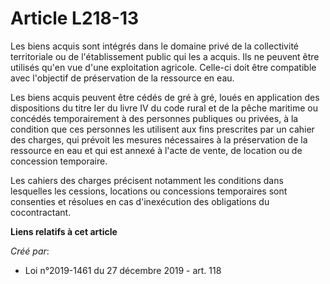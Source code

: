 # Article L218-13

Les biens acquis sont intégrés dans le domaine privé de la collectivité territoriale ou de l'établissement public qui les a
acquis. Ils ne peuvent être utilisés qu'en vue d'une exploitation agricole. Celle-ci doit être compatible avec l'objectif de
préservation de la ressource en eau.

Les biens acquis peuvent être cédés de gré à gré, loués en application des dispositions du titre Ier du livre IV du code
rural et de la pêche maritime ou concédés temporairement à des personnes publiques ou privées, à la condition que ces
personnes les utilisent aux fins prescrites par un cahier des charges, qui prévoit les mesures nécessaires à la préservation
de la ressource en eau et qui est annexé à l'acte de vente, de location ou de concession temporaire.

Les cahiers des charges précisent notamment les conditions dans lesquelles les cessions, locations ou concessions temporaires
sont consenties et résolues en cas d'inexécution des obligations du cocontractant.

**Liens relatifs à cet article**

_Créé par_:

  - Loi n°2019-1461 du 27 décembre 2019 - art. 118
